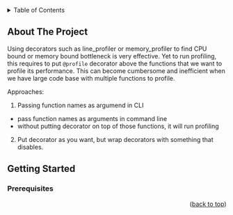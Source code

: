 <a name="readme-top"></a>

<!-- TABLE OF CONTENTS -->
<details>
  <summary>Table of Contents</summary>
  <ol>
    <li>
      <a href="#about-the-project">About The Project</a>
    </li>
    <li>
      <a href="#getting-started">Getting Started</a>
      <ul>
        <li><a href="#prerequisites">Prerequisites</a></li>
        <li><a href="#installation">Installation</a></li>
      </ul>
    </li>
  </ol>
</details>



<!-- ABOUT THE PROJECT -->
## About The Project

Using decorators such as line_profiler or memory_profiler to find CPU bound or memory bound bottleneck is very effective.
Yet to run profiling, this requires to put `@profile` decorator above the functions that we want to profile its performance.
This can become cumbersome and inefficient when we have large code base with multiple functions to profile.

Approaches:
1. Passing function names as argumend in CLI
-  pass function names as arguments in command line
-  without putting decorator on top of those functions, it will run profiling

2. Put decorator as you want, but wrap decorators with something that disables.


<!-- GETTING STARTED -->
## Getting Started

### Prerequisites

<p align="right">(<a href="#readme-top">back to top</a>)</p>